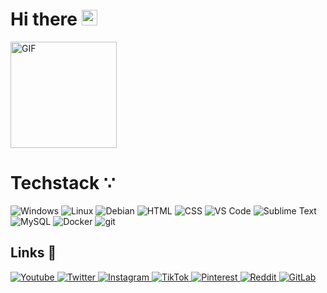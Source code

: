 
# Hi there <img src="https://media.giphy.com/media/hvRJCLFzcasrR4ia7z/giphy.gif" width="25px">
<img height="170px" alt="GIF" src="https://i.pinimg.com/originals/e4/26/70/e426702edf874b181aced1e2fa5c6cde.gif" />

# Techstack ∵

<img alt="Windows" src="https://img.shields.io/badge/Windows-0078D6?style=for-the-badge&logo=windows&logoColor=white"> <img alt="Linux" src="https://img.shields.io/badge/Linux-FCC624?style=for-the-badge&logo=linux&logoColor=black"> <img alt="Debian" src="https://img.shields.io/badge/Debian-A81D33?style=for-the-badge&logo=debian&logoColor=white"> <img alt="HTML" src="https://i.imgur.com/V9Y95DO_d.webp?maxwidth=760&fidelity=grand"> <img alt="CSS" src="https://i.imgur.com/C9Bif3O_d.webp?maxwidth=760&fidelity=grand"> <img alt="VS Code" src="https://i.imgur.com/ryeVifj_d.webp?maxwidth=760&fidelity=grand"> <img alt="Sublime Text" src="https://img.shields.io/static/v1?style=for-the-badge&message=Sublime+Text&color=222222&logo=Sublime+Text&logoColor=FF9800&label="> <img alt="MySQL" src="https://img.shields.io/badge/mysql-%2300f.svg?style=for-the-badge&logo=mysql&logoColor=white"> <img alt="Docker" src="https://img.shields.io/badge/-Docker-46a2f1?&style=for-the-badge&logo=docker&logoColor=white" /> <img alt="git" src="https://img.shields.io/badge/-Git-F05032?&style=for-the-badge&logo=git&logoColor=white" />
<h2> Links 🔗</h2>
<p float="left">
<a href="https://www.youtube.com/channel/UCsWUThd4cMJY3OXT8depQTw" title="Redirect to YouTube">
    <img alt="Youtube" src="https://img.shields.io/badge/YouTube-FF0000?style=for-the-badge&logo=youtube&logoColor=white">
  </a>
  <a href="https://twitter.com/showzur" title="Redirect to Twitter">
    <img alt="Twitter" src="https://img.shields.io/badge/Twitter-1DA1F2?style=for-the-badge&logo=twitter&logoColor=white">
  </a>
  <a href="https://www.instagram.com/showzur/" title="Redirect to Instagram">
    <img alt="Instagram" src="https://img.shields.io/badge/Instagram-E4405F?style=for-the-badge&logo=instagram&logoColor=white">
  </a>
  <a href="https://www.tiktok.com/@showzur" title="Redirect to TikTok">
    <img alt="TikTok" src="https://img.shields.io/badge/TikTok-000000?style=for-the-badge&logo=tiktok&logoColor=white">
  </a>
  <a href="https://www.pinterest.com/showzur/" title="Redirect to Pinterest">
    <img alt="Pinterest" src="https://img.shields.io/badge/Pinterest-%23E60023.svg?&style=for-the-badge&logo=Pinterest&logoColor=white">
  </a>
  <a href="https://www.reddit.com/user/Showzur" title="Redirect to Reddit">
    <img alt="Reddit" src="https://img.shields.io/badge/Reddit-FF4500?style=for-the-badge&logo=reddit&logoColor=white">
  </a>
  <a href="https://gitlab.com/shwzr" title="Redirect to GitLab">
    <img alt="GitLab" src="https://img.shields.io/badge/GitLab-330F63?style=for-the-badge&logo=gitlab&logoColor=white">
  </a>
</p>

